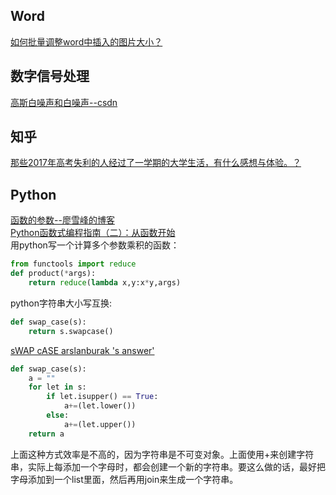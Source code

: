## Word
[如何批量调整word中插入的图片大小？](https://www.zhihu.com/question/23242989)  

## 数字信号处理
[高斯白噪声和白噪声--csdn](http://blog.csdn.net/mr_xue/article/details/8350250)

## 知乎
[那些2017年高考失利的人经过了一学期的大学生活，有什么感想与体验。？](https://www.zhihu.com/question/264622370/answer/292701148)

## Python
[函数的参数--廖雪峰的博客](https://www.liaoxuefeng.com/wiki/0014316089557264a6b348958f449949df42a6d3a2e542c000/001431752945034eb82ac80a3e64b9bb4929b16eeed1eb9000)  
[Python函数式编程指南（二）：从函数开始](http://www.bkjia.com/ASPjc/1021515.html)  
用python写一个计算多个参数乘积的函数：
```python
from functools import reduce
def product(*args):
    return reduce(lambda x,y:x*y,args)
```

python字符串大小写互换:
```python
def swap_case(s):
    return s.swapcase()
```
[sWAP cASE arslanburak 's answer'](https://www.hackerrank.com/challenges/swap-case/forum/comments/331699)  
```python
def swap_case(s):
    a = ""
    for let in s:
        if let.isupper() == True:
            a+=(let.lower())
        else:
            a+=(let.upper())
    return a

```
上面这种方式效率是不高的，因为字符串是不可变对象。上面使用+来创建字符串，实际上每添加一个字母时，都会创建一个新的字符串。要这么做的话，最好把字母添加到一个list里面，然后再用join来生成一个字符串。
